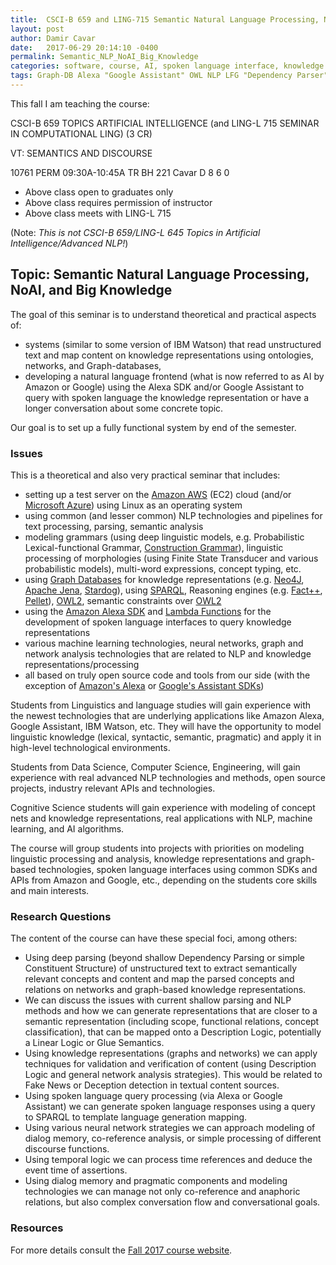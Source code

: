 ```yaml
---
title:  CSCI-B 659 and LING-715 Semantic Natural Language Processing, NoAI, and Big Knowledge
layout: post
author: Damir Cavar
date:   2017-06-29 20:14:10 -0400
permalink: Semantic_NLP_NoAI_Big_Knowledge
categories: software, course, AI, spoken language interface, knowledge graph
tags: Graph-DB Alexa "Google Assistant" OWL NLP LFG "Dependency Parser" "Lexical-functional Grammar" textmining "deep parsing" "knowledge graphs"
---
```


This fall I am teaching the course:

CSCI-B 659 TOPICS ARTIFICIAL INTELLIGENCE (and LING-L 715 SEMINAR IN COMPUTATIONAL LING) (3 CR)

VT: SEMANTICS AND DISCOURSE

10761 PERM     09:30A-10:45A   TR     BH 221    Cavar D                   8    6    0
- Above class open to graduates only
- Above class requires permission of instructor
- Above class meets with LING-L 715 

(Note: *This is not CSCI-B 659/LING-L 645 Topics in Artificial Intelligence/Advanced NLP!*)


## Topic: Semantic Natural Language Processing, NoAI, and Big Knowledge

The goal of this seminar is to understand theoretical and practical aspects of:

- systems (similar to some version of IBM Watson) that read unstructured text and map content on knowledge representations using ontologies, networks, and Graph-databases,
- developing a natural language frontend (what is now referred to as AI by Amazon or Google) using the Alexa SDK and/or Google Assistant to query with spoken language the knowledge representation or have a longer conversation about some concrete topic.

Our goal is to set up a fully functional system by end of the semester.


### Issues

This is a theoretical and also very practical seminar that includes:

- setting up a test server on the [Amazon AWS](https://aws.amazon.com/) (EC2) cloud (and/or [Microsoft Azure](https://azure.microsoft.com/)) using Linux as an operating system
- using common (and lesser common) NLP technologies and pipelines for text processing, parsing, semantic analysis
- modeling grammars (using deep linguistic models, e.g. Probabilistic Lexical-functional Grammar, [Construction Grammar](https://www.fcg-net.org/)), linguistic processing of morphologies (using Finite State Transducer and various probabilistic models), multi-word expressions, concept typing, etc.
- using [Graph Databases](https://en.wikipedia.org/wiki/Graph_database) for knowledge representations (e.g. [Neo4J](https://neo4j.com/), [Apache Jena](https://jena.apache.org/), [Stardog](http://www.stardog.com/)), using [SPARQL](https://en.wikipedia.org/wiki/SPARQL), Reasoning engines (e.g. [Fact++](http://owl.man.ac.uk/factplusplus/), [Pellet](https://github.com/stardog-union/pellet)), [OWL2](https://en.wikipedia.org/wiki/Web_Ontology_Language), semantic constraints over [OWL2](https://en.wikipedia.org/wiki/Web_Ontology_Language)
- using the [Amazon Alexa SDK](https://developer.amazon.com/alexa-skills-kit) and [Lambda Functions](https://aws.amazon.com/lambda/) for the development of spoken language interfaces to query knowledge representations
- various machine learning technologies, neural networks, graph and network analysis technologies that are related to NLP and knowledge representations/processing
- all based on truly open source code and tools from our side (with the exception of [Amazon's Alexa]((https://developer.amazon.com/alexa-skills-kit)) or [Google's Assistant SDKs](https://developers.google.com/assistant/sdk/))

Students from Linguistics and language studies will gain experience with the newest technologies that are underlying applications like Amazon Alexa, Google Assistant, IBM Watson, etc. They will have the opportunity to model linguistic knowledge (lexical, syntactic, semantic, pragmatic) and apply it in high-level technological environments.

Students from Data Science, Computer Science, Engineering, will gain experience with real advanced NLP technologies and methods, open source projects, industry relevant APIs and technologies.

Cognitive Science students will gain experience with modeling of concept nets and knowledge representations, real applications with NLP, machine learning, and AI algorithms.

The course will group students into projects with priorities on modeling linguistic processing and analysis, knowledge representations and graph-based technologies, spoken language interfaces using common SDKs and APIs from Amazon and Google, etc., depending on the students core skills and main interests.


### Research Questions

The content of the course can have these special foci, among others:

- Using deep parsing (beyond shallow Dependency Parsing or simple Constituent Structure) of unstructured text to extract semantically relevant concepts and content and map the parsed concepts and relations on networks and graph-based knowledge representations.
- We can discuss the issues with current shallow parsing and NLP methods and how we can generate representations that are closer to a semantic representation (including scope, functional relations, concept classification), that can be mapped onto a Description Logic, potentially a Linear Logic or Glue Semantics.
- Using knowledge representations (graphs and networks) we can apply techniques for validation and verification of content (using Description Logic and general network analysis strategies). This would be related to Fake News or Deception detection in textual content sources.
- Using spoken language query processing (via Alexa or Google Assistant) we can generate spoken language responses using a query to SPARQL to template language generation mapping.
- Using various neural network strategies we can approach modeling of dialog memory, co-reference analysis, or simple processing of different discourse functions.
- Using temporal logic we can process time references and deduce the event time of assertions.
- Using dialog memory and pragmatic components and modeling technologies we can manage not only co-reference and anaphoric relations, but also complex conversation flow and conversational goals.


### Resources

For more details consult the [Fall 2017 course website](http://damir.cavar.me/l715/).


